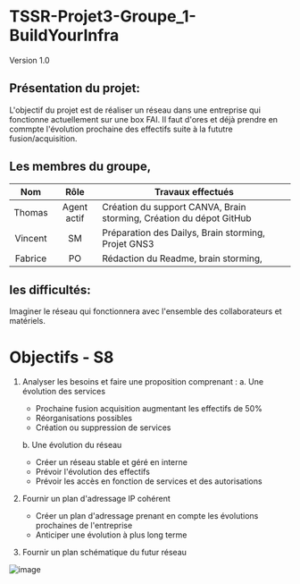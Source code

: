 # TSSR-Projet3-Groupe_1-BuildYourInfra
Version 1.0


## Présentation du projet:
L'objectif du projet est de réaliser un réseau dans une entreprise qui fonctionne actuellement sur une box FAI.
Il faut d'ores et déjà prendre en commpte l'évolution prochaine des effectifs suite à la fututre fusion/acquisition.

## Les membres du groupe,

|Nom|Rôle|Travaux effectués|
| :---: | :---: | --- |
|Thomas | Agent actif | Création du support CANVA, Brain storming, Création du dépot GitHub |
|Vincent | SM | Préparation des Dailys, Brain storming, Projet GNS3|
|Fabrice | PO | Rédaction du Readme, brain storming,  |

## les difficultés:
Imaginer le réseau qui fonctionnera avec l'ensemble des collaborateurs et matériels. 

# Objectifs - S8
1. Analyser les besoins et faire une proposition comprenant :
	a. Une évolution des services
    - Prochaine fusion acquisition augmentant les effectifs de 50%
    - Réorganisations possibles
    - Création ou suppression de services
      
	b. Une évolution du réseau
    - Créer un réseau stable et géré en interne
    - Prévoir l'évolution des effectifs
    - Prévoir les accès en fonction de services et des autorisations
      
2. Fournir un plan d'adressage IP cohérent
    - Créer un plan d'adressage prenant en compte les évolutions prochaines de l'entreprise
    - Anticiper une évolution à plus long terme
      

3. Fournir un plan schématique du futur réseau


![image](https://github.com/ThomasDominici/TSSR-Projet3-Groupe_1-BuildYourInfra/assets/144697101/9befdbf5-02c1-471f-b490-92a2ca2a6e58)

